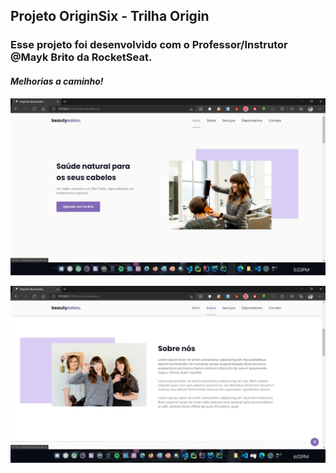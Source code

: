 ## Projeto OriginSix - Trilha Origin

### Esse projeto foi desenvolvido com o Professor/Instrutor @Mayk Brito da RocketSeat.

#### _Melhorias a caminho!_

![Page1](https://github.com/CarlosViniMSouza/OriginSix/blob/master/assets/fotos/page1.jpg)

![Page2](https://github.com/CarlosViniMSouza/OriginSix/blob/master/assets/fotos/page2.jpg)

